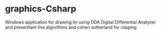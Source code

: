 # graphics-Csharp
Windows application for drawing lin using DDA Digital Differential Analyzer  and presenham line algorithms and cohen sutherland for clipping

